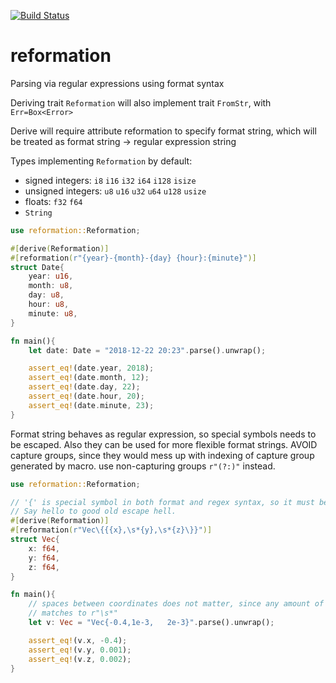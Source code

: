 [![Build Status](https://travis-ci.org/hukumka/reformation.svg?branch=master)](https://travis-ci.org/hukumka/reformation)

# reformation

Parsing via regular expressions using format syntax

Deriving trait `Reformation` will also implement
trait `FromStr`, with `Err=Box<Error>`

Derive will require attribute reformation to specify format string,
which will be treated as format string -> regular expression string

Types implementing `Reformation` by default:

+ signed integers: `i8` `i16` `i32` `i64` `i128` `isize`
+ unsigned integers: `u8` `u16` `u32` `u64` `u128` `usize`
+ floats: `f32` `f64`
+ `String`

```rust
use reformation::Reformation;

#[derive(Reformation)]
#[reformation(r"{year}-{month}-{day} {hour}:{minute}")]
struct Date{
    year: u16,
    month: u8,
    day: u8,
    hour: u8,
    minute: u8,
}

fn main(){
    let date: Date = "2018-12-22 20:23".parse().unwrap();

    assert_eq!(date.year, 2018);
    assert_eq!(date.month, 12);
    assert_eq!(date.day, 22);
    assert_eq!(date.hour, 20);
    assert_eq!(date.minute, 23);
}
```

Format string behaves as regular expression, so special symbols needs to be escaped.
Also they can be used for more flexible format strings.
AVOID capture groups, since they would mess up with indexing of capture group
generated by macro. use non-capturing groups `r"(?:)"` instead.

```rust
use reformation::Reformation;

// '{' is special symbol in both format and regex syntax, so it must be escaped twice.
// Say hello to good old escape hell.
#[derive(Reformation)]
#[reformation(r"Vec\{{{x},\s*{y},\s*{z}\}}")]
struct Vec{
    x: f64,
    y: f64,
    z: f64,
}

fn main(){
    // spaces between coordinates does not matter, since any amount of spaces
    // matches to r"\s*"
    let v: Vec = "Vec{-0.4,1e-3,   2e-3}".parse().unwrap();

    assert_eq!(v.x, -0.4);
    assert_eq!(v.y, 0.001);
    assert_eq!(v.z, 0.002);
}
```

